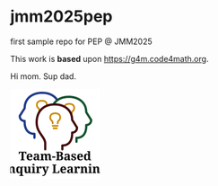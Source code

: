 # jmm2025pep
first sample repo for PEP @ JMM2025

This work is **based** upon <https://g4m.code4math.org>.

Hi mom. Sup dad.

![logo](learning.svg)
